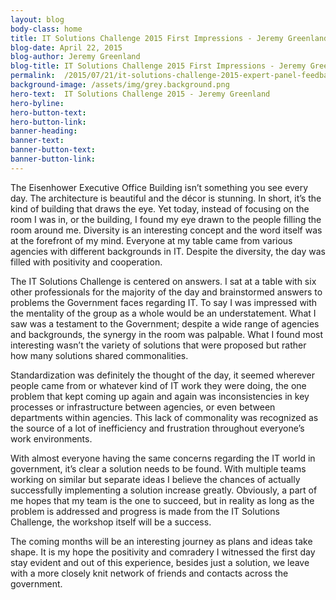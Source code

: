 ```yaml
---
layout: blog
body-class: home
title: IT Solutions Challenge 2015 First Impressions - Jeremy Greenland
blog-date: April 22, 2015
blog-author: Jeremy Greenland
blog-title: IT Solutions Challenge 2015 First Impressions - Jeremy Greenland
permalink:  /2015/07/21/it-solutions-challenge-2015-expert-panel-feedback-inez-maguire/
background-image: /assets/img/grey.background.png
hero-text:  IT Solutions Challenge 2015 - Jeremy Greenland
hero-byline:
hero-button-text: 
hero-button-link: 
banner-heading: 
banner-text: 
banner-button-text: 
banner-button-link: 
---
```

The Eisenhower Executive Office Building isn’t something you see every day. The architecture is beautiful and the décor is stunning. In short, it’s the kind of building that draws the eye. Yet today, instead of focusing on the room I was in, or the building, I found my eye drawn to the people filling the room around me. Diversity is an interesting concept and the word itself was at the forefront of my mind. Everyone at my table came from various agencies with different backgrounds in IT.  Despite the diversity, the day was filled with positivity and cooperation.

The IT Solutions Challenge is centered on answers. I sat at a table with six other professionals for the majority of the day and brainstormed answers to problems the Government faces regarding IT. To say I was impressed with the mentality of the group as a whole would be an understatement. What I saw was a testament to the Government; despite a wide range of agencies and backgrounds, the synergy in the room was palpable. What I found most interesting wasn’t the variety of solutions that were proposed but rather how many solutions shared commonalities.

Standardization was definitely the thought of the day, it seemed wherever people came from or whatever kind of IT work they were doing, the one problem that kept coming up again and again was inconsistencies in key processes or infrastructure between agencies, or even between departments within agencies. This lack of commonality was recognized as the source of a lot of inefficiency and frustration throughout everyone’s work environments.

With almost everyone having the same concerns regarding the IT world in government, it’s clear a solution needs to be found. With multiple teams working on similar but separate ideas I believe the chances of actually successfully implementing a solution increase greatly. Obviously, a part of me hopes that my team is the one to succeed, but in reality as long as the problem is addressed and progress is made from the IT Solutions Challenge, the workshop itself will be a success.

The coming months will be an interesting journey as plans and ideas take shape. It is my hope the positivity and comradery I witnessed the first day stay evident and out of this experience, besides just a solution, we leave with a more closely knit network of friends and contacts across the government.
